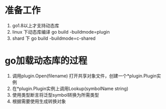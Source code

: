 
# 准备工作

1. go1.8以上才支持动态库
2. linux 下动态库编译  go build -buildmode=plugin
3. shard 下  go build -buildmode=c-shared

# go加载动态库的过程

1. 调用plugin.Open(filename) 打开共享对象文件，创建一个*plugin.Plugin实例
2. 在*plugin.Plugin实例上调用Lookup(symbolName string)
3. 使用类型断言将泛型symbol转换为所需类型
4. 根据需要使用生成转换对象
